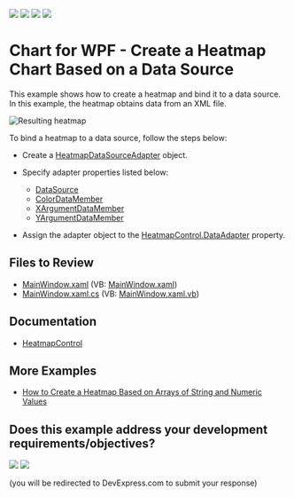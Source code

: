 <!-- default badges list -->
![](https://img.shields.io/endpoint?url=https://codecentral.devexpress.com/api/v1/VersionRange/417465220/24.2.1%2B)
[![](https://img.shields.io/badge/Open_in_DevExpress_Support_Center-FF7200?style=flat-square&logo=DevExpress&logoColor=white)](https://supportcenter.devexpress.com/ticket/details/T1036997)
[![](https://img.shields.io/badge/📖_How_to_use_DevExpress_Examples-e9f6fc?style=flat-square)](https://docs.devexpress.com/GeneralInformation/403183)
[![](https://img.shields.io/badge/💬_Leave_Feedback-feecdd?style=flat-square)](#does-this-example-address-your-development-requirementsobjectives)
<!-- default badges end -->

# Chart for WPF - Create a Heatmap Chart Based on a Data Source

This example shows how to create a heatmap and bind it to a data source. In this example, the heatmap obtains data from an XML file.

![Resulting heatmap](Images/heatmap.png)

To bind a heatmap to a data source, follow the steps below:

- Create a [HeatmapDataSourceAdapter](https://docs.devexpress.com/WPF/DevExpress.Xpf.Charts.Heatmap.HeatmapDataSourceAdapter?v=21.2&p=netframework) object. 

- Specify adapter properties listed below:

    - [DataSource](https://docs.devexpress.com/WPF/DevExpress.Xpf.Charts.Heatmap.HeatmapDataSourceAdapter.DataSource)
    - [ColorDataMember](https://docs.devexpress.com/WPF/DevExpress.Xpf.Charts.Heatmap.HeatmapDataSourceAdapter.ColorDataMember)
    - [XArgumentDataMember](https://docs.devexpress.com/WPF/DevExpress.Xpf.Charts.Heatmap.HeatmapDataSourceAdapter.XArgumentDataMember)
    - [YArgumentDataMember](https://docs.devexpress.com/WPF/DevExpress.Xpf.Charts.Heatmap.HeatmapDataSourceAdapter.YArgumentDataMember)

- Assign the adapter object to the [HeatmapControl.DataAdapter](https://docs.devexpress.com/WPF/DevExpress.Xpf.Charts.Heatmap.HeatmapControl.DataAdapter) property.

<!-- default file list -->
## Files to Review

- [MainWindow.xaml](./CS/MainWindow.xaml) (VB: [MainWindow.xaml](./VB/MainWindow.xaml))
- [MainWindow.xaml.cs](./CS/MainWindow.xaml.cs) (VB: [MainWindow.xaml.vb](./VB/MainWindow.xaml.vb))

<!-- default file list end -->

## Documentation

- [HeatmapControl](https://docs.devexpress.com/WPF/DevExpress.Xpf.Charts.Heatmap.HeatmapControl)

## More Examples

- [How to Create a Heatmap Based on Arrays of String and Numeric Values](https://github.com/DevExpress-Examples/wpf-heatmap-matrix-data)
<!-- feedback -->
## Does this example address your development requirements/objectives?

[<img src="https://www.devexpress.com/support/examples/i/yes-button.svg"/>](https://www.devexpress.com/support/examples/survey.xml?utm_source=github&utm_campaign=wpf-heatmap-bind-to-data-source&~~~was_helpful=yes) [<img src="https://www.devexpress.com/support/examples/i/no-button.svg"/>](https://www.devexpress.com/support/examples/survey.xml?utm_source=github&utm_campaign=wpf-heatmap-bind-to-data-source&~~~was_helpful=no)

(you will be redirected to DevExpress.com to submit your response)
<!-- feedback end -->
